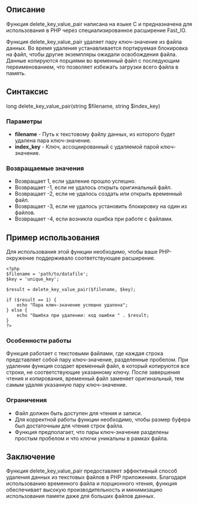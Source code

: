 ## Описание

Функция delete_key_value_pair написана на языке C и предназначена для использования в PHP через специализированное расширение Fast_IO. 

Функция delete_key_value_pair удаляет пару ключ-значение из файла данных. 
Во время удаления устанавливается портируемая блокировка на файл, чтобы другие экземпляры ожидали освобождения файла. 
Данные копируются порциями во временный файл с последующим переименованием, что позволяет избежать загрузки всего файла в память.


## Синтаксис

long delete_key_value_pair(string $filename, string $index_key)


### Параметры

- **filename** - Путь к текстовому файлу данных, из которого будет удалена пара ключ-значение.
- **index_key** - Ключ, ассоциированный с удаляемой парой ключ-значение.

### Возвращаемые значения

- Возвращает 1, если удаление прошло успешно.
- Возвращает -1, если не удалось открыть оригинальный файл.
- Возвращает -2, если не удалось создать или открыть временный файл.
- Возвращает -3, если не удалось установить блокировку на один из файлов.
- Возвращает -4, если возникла ошибка при работе с файлами.

## Пример использования

Для использования этой функции необходимо, чтобы ваше PHP-окружение поддерживало соответствующее расширение.
```
<?php
$filename = 'path/to/datafile';
$key = 'unique_key';

$result = delete_key_value_pair($filename, $key);

if ($result == 1) {
    echo "Пара ключ-значение успешно удалена";
} else {
    echo "Ошибка при удалении: код ошибки " . $result;
}
?>
```

### Особенности работы

Функция работает с текстовыми файлами, где каждая строка представляет собой пару ключ-значение, разделенные пробелом. При удалении функция создает временный файл, в который копируются все строки, не соответствующие указанному ключу. После завершения чтения и копирования, временный файл заменяет оригинальный, тем самым удаляя указанную пару ключ-значение.

### Ограничения

- Файл должен быть доступен для чтения и записи.
- Для корректной работы функции необходимо, чтобы размер буфера был достаточным для чтения строк файла.
- Функция предполагает, что пары ключ-значение разделены простым пробелом и что ключи уникальны в рамках файла.

## Заключение

Функция delete_key_value_pair предоставляет эффективный способ удаления данных из текстовых файлов в PHP приложениях. Благодаря использованию временного файла и порционного чтения, функция обеспечивает высокую производительность и минимизацию использования памяти даже для больших файлов данных.
